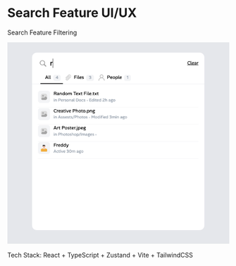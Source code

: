 # Search Feature UI/UX

Search Feature Filtering

![alt text](https://github.com/kodevx/search-vite/blob/main/public/screenshots/search_ui.png?raw=true)

Tech Stack: React + TypeScript + Zustand + Vite + TailwindCSS
